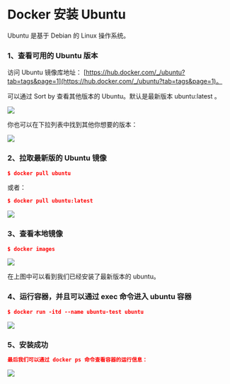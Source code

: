 # Docker 安装 Ubuntu

Ubuntu 是基于 Debian 的 Linux 操作系统。

### 1、查看可用的 Ubuntu 版本
访问 Ubuntu 镜像库地址： [https://hub.docker.com/_/ubuntu?tab=tags&page=1](https://hub.docker.com/_/ubuntu?tab=tags&page=1)。

可以通过 Sort by 查看其他版本的 Ubuntu。默认是最新版本 ubuntu:latest 。

![](https://cdn.nlark.com/yuque/0/2024/png/2472623/1734160288437-4d41bd64-28c5-4a23-acde-a1bad945a272.png)

你也可以在下拉列表中找到其他你想要的版本：

![](https://cdn.nlark.com/yuque/0/2024/png/2472623/1734160288398-d06f967a-8903-4445-b0ec-3ae9811bfec5.png)

### 2、拉取最新版的 Ubuntu 镜像
```json
$ docker pull ubuntu
```

或者：

```json
$ docker pull ubuntu:latest
```

![](https://cdn.nlark.com/yuque/0/2024/png/2472623/1734160288279-c4cd5bbd-e2e6-40d7-b887-4c23bb8e51a9.png)

### 3、查看本地镜像
```json
$ docker images
```

![](https://cdn.nlark.com/yuque/0/2024/png/2472623/1734160288241-8945b2c6-b58c-4101-993c-4da4036c0f61.png)

在上图中可以看到我们已经安装了最新版本的 ubuntu。

### 4、运行容器，并且可以通过 exec 命令进入 ubuntu 容器
```json
$ docker run -itd --name ubuntu-test ubuntu
```

![](https://cdn.nlark.com/yuque/0/2024/png/2472623/1734160288240-fb0ecd8f-36c7-4553-b171-dc98a9d5c264.png)

### 5、安装成功
```json
最后我们可以通过 docker ps 命令查看容器的运行信息：
```

![](https://cdn.nlark.com/yuque/0/2024/png/2472623/1734160288550-0204662f-75df-40d6-87ba-692985a775d7.png)

